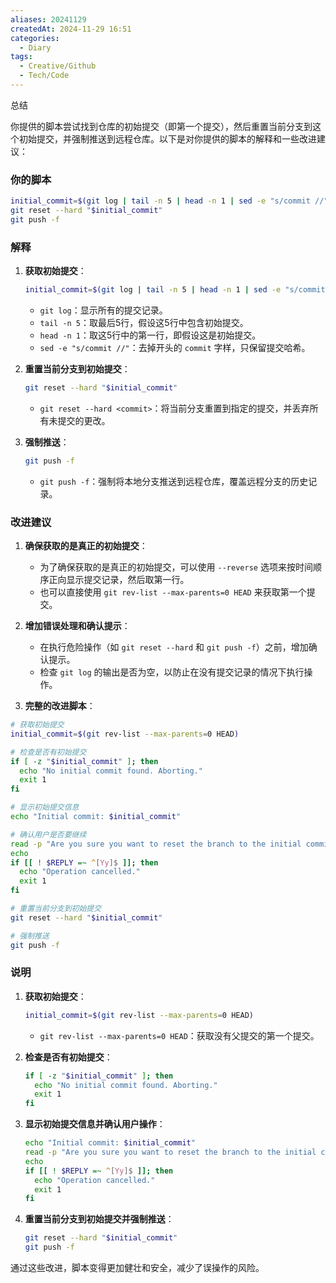 ```yaml
---
aliases: 20241129
createdAt: 2024-11-29 16:51
categories:
  - Diary
tags:
  - Creative/Github
  - Tech/Code
---
```


总结

<!--more-->

你提供的脚本尝试找到仓库的初始提交（即第一个提交），然后重置当前分支到这个初始提交，并强制推送到远程仓库。以下是对你提供的脚本的解释和一些改进建议：

### 你的脚本

```sh
initial_commit=$(git log | tail -n 5 | head -n 1 | sed -e "s/commit //")
git reset --hard "$initial_commit"
git push -f
```

### 解释

1. **获取初始提交**：
   ```sh
   initial_commit=$(git log | tail -n 5 | head -n 1 | sed -e "s/commit //")
   ```
   - `git log`：显示所有的提交记录。
   - `tail -n 5`：取最后5行，假设这5行中包含初始提交。
   - `head -n 1`：取这5行中的第一行，即假设这是初始提交。
   - `sed -e "s/commit //"`：去掉开头的 `commit` 字样，只保留提交哈希。

2. **重置当前分支到初始提交**：
   ```sh
   git reset --hard "$initial_commit"
   ```
   - `git reset --hard <commit>`：将当前分支重置到指定的提交，并丢弃所有未提交的更改。

3. **强制推送**：
   ```sh
   git push -f
   ```
   - `git push -f`：强制将本地分支推送到远程仓库，覆盖远程分支的历史记录。

### 改进建议

1. **确保获取的是真正的初始提交**：
   - 为了确保获取的是真正的初始提交，可以使用 `--reverse` 选项来按时间顺序正向显示提交记录，然后取第一行。
   - 也可以直接使用 `git rev-list --max-parents=0 HEAD` 来获取第一个提交。

2. **增加错误处理和确认提示**：
   - 在执行危险操作（如 `git reset --hard` 和 `git push -f`）之前，增加确认提示。
   - 检查 `git log` 的输出是否为空，以防止在没有提交记录的情况下执行操作。

3. **完整的改进脚本**：

```sh
# 获取初始提交
initial_commit=$(git rev-list --max-parents=0 HEAD)

# 检查是否有初始提交
if [ -z "$initial_commit" ]; then
  echo "No initial commit found. Aborting."
  exit 1
fi

# 显示初始提交信息
echo "Initial commit: $initial_commit"

# 确认用户是否要继续
read -p "Are you sure you want to reset the branch to the initial commit and force push? (y/N) " -n 1 -r
echo
if [[ ! $REPLY =~ ^[Yy]$ ]]; then
  echo "Operation cancelled."
  exit 1
fi

# 重置当前分支到初始提交
git reset --hard "$initial_commit"

# 强制推送
git push -f
```

### 说明

1. **获取初始提交**：
   ```sh
   initial_commit=$(git rev-list --max-parents=0 HEAD)
   ```
   - `git rev-list --max-parents=0 HEAD`：获取没有父提交的第一个提交。

2. **检查是否有初始提交**：
   ```sh
   if [ -z "$initial_commit" ]; then
     echo "No initial commit found. Aborting."
     exit 1
   fi
   ```

3. **显示初始提交信息并确认用户操作**：
   ```sh
   echo "Initial commit: $initial_commit"
   read -p "Are you sure you want to reset the branch to the initial commit and force push? (y/N) " -n 1 -r
   echo
   if [[ ! $REPLY =~ ^[Yy]$ ]]; then
     echo "Operation cancelled."
     exit 1
   fi
   ```

4. **重置当前分支到初始提交并强制推送**：
   ```sh
   git reset --hard "$initial_commit"
   git push -f
   ```

通过这些改进，脚本变得更加健壮和安全，减少了误操作的风险。